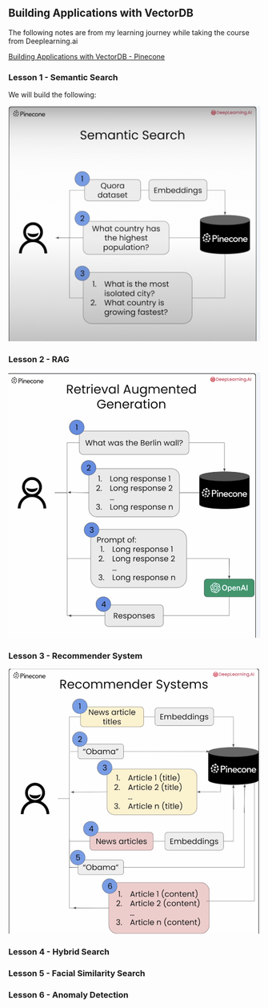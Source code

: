 ## Building Applications with VectorDB

The following notes are from my learning journey while taking the course from Deeplearning.ai

[Building Applications with VectorDB - Pinecone](https://learn.deeplearning.ai/courses/building-applications-vector-databases/lesson/1/introduction)

### Lesson 1 - Semantic Search

We will build the following:

![alt text](image.png)

### Lesson 2 - RAG

![alt text](image-1.png)

### Lesson 3 - Recommender System

![alt text](image-2.png)

### Lesson 4 - Hybrid Search

### Lesson 5 - Facial Similarity Search

### Lesson 6 - Anomaly Detection


